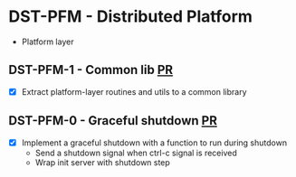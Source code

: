 # DST-PFM - Distributed Platform

- Platform layer

## DST-PFM-1 - Common lib [PR](https://github.com/Dolpheyn/dist-rust-buted/pull/12)

- [x] Extract platform-layer routines and utils to a common library

## DST-PFM-0 - Graceful shutdown [PR](https://github.com/Dolpheyn/dist-rust-buted/pull/7)

- [x] Implement a graceful shutdown with a function to run during shutdown
  - Send a shutdown signal when ctrl-c signal is received
  - Wrap init server with shutdown step
